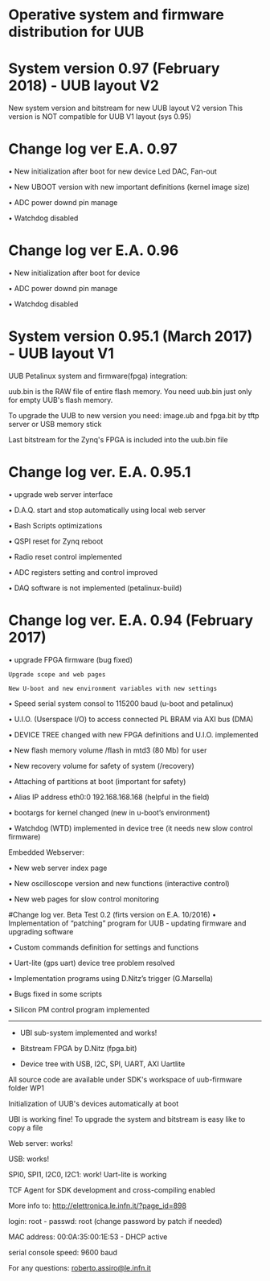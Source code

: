 # Operative system and firmware distribution for UUB
# System version 0.97 (February 2018) - UUB layout V2
New system version and bitstream for new UUB layout V2 version
This version is NOT compatible for UUB V1 layout (sys 0.95)
# Change log ver E.A. 0.97
•	New initialization after boot for new device Led DAC, Fan-out

•	New UBOOT version with new important definitions (kernel image size)

•	ADC power downd pin manage

•	Watchdog disabled

# Change log ver E.A. 0.96
•	New initialization after boot for device

•	ADC power downd pin manage

•	Watchdog disabled


# System version 0.95.1 (March 2017) - UUB layout V1

UUB Petalinux system and firmware(fpga) integration:

uub.bin is the RAW file of entire flash memory. You need uub.bin just only for empty UUB's flash memory. 

To upgrade the UUB to new version you need: image.ub and fpga.bit by tftp server or USB memory stick 

Last bitstream for the Zynq's FPGA is included into the uub.bin file

# Change log ver. E.A. 0.95.1
•	upgrade web server interface

•	D.A.Q. start and stop automatically using local web server

•	Bash Scripts optimizations

•	QSPI reset for Zynq reboot

•	Radio reset control implemented

•	ADC registers setting and control improved

•	DAQ software is not implemented (petalinux-build)


# Change log ver. E.A. 0.94  (February 2017)
•	upgrade FPGA firmware (bug fixed)
	
	Upgrade scope and web pages

	New U-boot and new environment variables with new settings

•	Speed serial system consol to 115200 baud  (u-boot and petalinux)

•	U.I.O. (Userspace I/O) to access connected PL BRAM via AXI bus (DMA)

•	DEVICE TREE changed with new FPGA definitions and U.I.O. implemented

•	New flash memory volume /flash  in mtd3 (80 Mb) for user

•	New recovery volume for safety of system (/recovery)

•	Attaching of partitions at boot (important for safety)

•	Alias IP address eth0:0 192.168.168.168 (helpful in the field)

•	bootargs for kernel changed (new in u-boot’s environment)

•	Watchdog (WTD) implemented in device tree (it needs new slow control firmware)

Embedded Webserver:

•	New web server index page

•	New oscilloscope version and new functions (interactive control)

•	New web pages for slow control monitoring

#Change log ver. Beta Test 0.2 (firts version on E.A. 10/2016)
•	 Implementation of “patching” program for UUB - updating firmware and upgrading software

•	Custom commands definition for settings and functions

•	Uart-lite (gps uart) device tree problem resolved

•	Implementation programs using D.Nitz’s trigger (G.Marsella)

•	Bugs fixed in some scripts

•	Silicon PM control program implemented

----------------------------------------------------------------------------------

- UBI sub-system implemented and works!
- Bitstream FPGA by D.Nitz (fpga.bit) 

- Device tree with USB, I2C, SPI, UART, AXI Uartlite

All source code are available under SDK's workspace of uub-firmware folder WP1
	
Initialization of UUB's devices automatically at boot

UBI is working fine! To upgrade the system and bitstream is easy like to copy a file
	
Web server: works!

USB: works!

SPI0, SPI1, I2C0, I2C1: work!
Uart-lite is working

TCF Agent for SDK development and cross-compiling enabled

More info to: http://elettronica.le.infn.it/?page_id=898

login: root - passwd: root  (change password by patch if needed)

MAC address: 00:0A:35:00:1E:53 - DHCP active

serial console speed: 9600 baud

For any questions: roberto.assiro@le.infn.it



